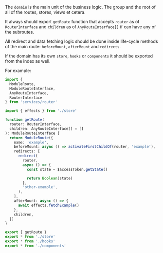 The `domain` is the main unit of the business logic.
The group and the root of all of the routes, stores, views et cetera.

It always should export `getRoute` function that accepts `router` as of `RouterInterface` and `children` as of `AnyRouteInterface[]` if can have any of the subroutes.

All redirect and data fetching logic should be done inside life-cycle methods of the main route: `beforeMount`, `afterMount` and `redirects`.

If the domain has its own `store`, `hooks` or `components` it should be exported from the index as well.

For example:

```typescript
import {
  ModuleRoute,
  ModuleRouteInterface,
  AnyRouteInterface,
  RouterInterface
} from 'services/router'

import { effects } from './store'

function getRoute(
  router: RouterInterface,
  children: AnyRouteInterface[] = []
): ModuleRouteInterface {
  return ModuleRoute({
    name: 'example',
    beforeMount: async () => activateFirstChildOf(router, 'example'),
    redirects: [
      redirect(
        router,
        async () => {
          const state = $accessToken.getState()

          return Boolean(state)
        },
        'other-example',
      ),
    ],
    afterMount: async () => {
      await effects.fetchExample()
    },
    children,
  })
}

export { getRoute }
export * from './store'
export * from './hooks'
export * from './components'
```
